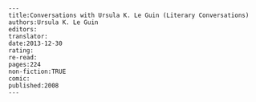 
    ---
    title:Conversations with Ursula K. Le Guin (Literary Conversations)
    authors:Ursula K. Le Guin
    editors:
    translator:
    date:2013-12-30
    rating:
    re-read:
    pages:224
    non-fiction:TRUE
    comic:
    published:2008
    ---

    